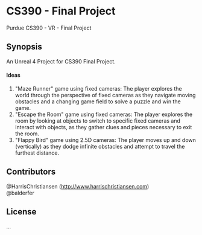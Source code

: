 # CS390 - Final Project
Purdue CS390 - VR - Final Project

## Synopsis

An Unreal 4 Project for CS390 Final Project.  

#### Ideas  
1. "Maze Runner" game using fixed cameras: The player explores the world through the perspective of fixed cameras as they navigate moving obstacles and a changing game field to solve a puzzle and win the game.  
2. "Escape the Room" game using fixed cameras: The player explores the room by looking at objects to switch to specific fixed cameras and interact with objects, as they gather clues and pieces necessary to exit the room.  
3. "Flappy Bird" game using 2.5D cameras: The player moves up and down (vertically) as they dodge infinite obstacles and attempt to travel the furthest distance.  

## Contributors

@HarrisChristiansen (http://www.harrischristiansen.com)  
@balderfer  

## License

...
